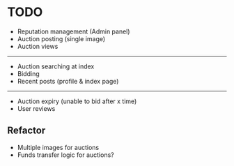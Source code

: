 # TODO
 - Reputation management (Admin panel)
 - Auction posting (single image)
 - Auction views
----------------
 - Auction searching at index
 - Bidding
 - Recent posts (profile & index page)
----------------
 - Auction expiry (unable to bid after x time)
 - User reviews

## Refactor
 - Multiple images for auctions
 - Funds transfer logic for auctions?
